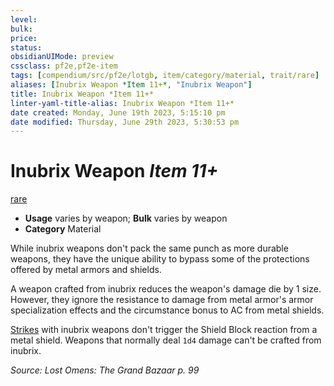 ```yaml
---
level:
bulk:
price:
status:
obsidianUIMode: preview
cssclass: pf2e,pf2e-item
tags: [compendium/src/pf2e/lotgb, item/category/material, trait/rare]
aliases: [Inubrix Weapon *Item 11+*, "Inubrix Weapon"]
title: Inubrix Weapon *Item 11+*
linter-yaml-title-alias: Inubrix Weapon *Item 11+*
date created: Monday, June 19th 2023, 5:15:10 pm
date modified: Thursday, June 29th 2023, 5:30:53 pm
---
```


# Inubrix Weapon *Item 11+*

[rare](rules/traits/rare.md)  

- **Usage** varies by weapon; **Bulk** varies by weapon
- **Category** Material

While inubrix weapons don't pack the same punch as more durable weapons, they have the unique ability to bypass some of the protections offered by metal armors and shields.

A weapon crafted from inubrix reduces the weapon's damage die by 1 size. However, they ignore the resistance to damage from metal armor's armor specialization effects and the circumstance bonus to AC from metal shields.

[Strikes](rules/actions/strike.md) with inubrix weapons don't trigger the Shield Block reaction from a metal shield. Weapons that normally deal `1d4` damage can't be crafted from inubrix.

*Source: Lost Omens: The Grand Bazaar p. 99*
